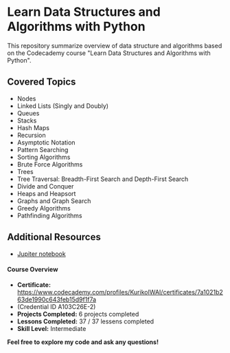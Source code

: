 # Learn Data Structures and Algorithms with Python

This repository summarize overview of data structure and algorithms based on the Codecademy course "Learn Data Structures and Algorithms with Python".

## Covered Topics

* Nodes
* Linked Lists (Singly and Doubly)
* Queues
* Stacks
* Hash Maps
* Recursion
* Asymptotic Notation
* Pattern Searching
* Sorting Algorithms
* Brute Force Algorithms
* Trees
* Tree Traversal: Breadth-First Search and Depth-First Search
* Divide and Conquer
* Heaps and Heapsort
* Graphs and Graph Search
* Greedy Algorithms
* Pathfinding Algorithms   


## Additional Resources

* [Jupiter notebook](https://github.com/krik8235/data_structure/tree/main/jupyter_notebook)



#### Course Overview

* **Certificate:** https://www.codecademy.com/profiles/KurikoIWAI/certificates/7a1021b263de1990c643feb15d9f1f7a
* (Credential ID A103C26E-2)
* **Projects Completed:** 6 projects completed
* **Lessons Completed:** 37 / 37 lessens completed
* **Skill Level:** Intermediate


**Feel free to explore my code and ask any questions!**